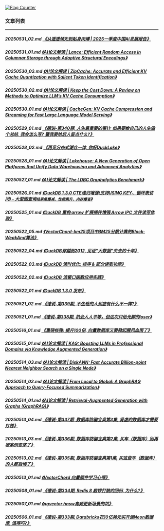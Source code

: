 <a rel="nofollow" href="http://info.flagcounter.com/h9V1"  ><img src="http://s03.flagcounter.com/count/h9V1/bg_FFFFFF/txt_000000/border_CCCCCC/columns_2/maxflags_12/viewers_0/labels_0/pageviews_0/flags_0/"  alt="Flag Counter"  border="0"  ></a>  
  
### 文章列表  
----  
##### 20250531_02.md   [《从遥遥领先到贴身肉搏 | 2025一季度中国AI发展报告》](20250531_02.md)  
##### 20250531_01.md   [《AI论文解读 | Lance: Efficient Random Access in Columnar Storage through Adaptive Structural Encodings》](20250531_01.md)  
##### 20250530_03.md   [《AI论文解读 | ZipCache: Accurate and Efficient KV Cache Quantization with Salient Token Identification》](20250530_03.md)  
##### 20250530_02.md   [《AI论文解读 | Keep the Cost Down: A Review on Methods to Optimize LLM’s KV Cache Consumption》](20250530_02.md)  
##### 20250530_01.md   [《AI论文解读 | CacheGen: KV Cache Compression and Streaming for Fast Large Language Model Serving》](20250530_01.md)  
##### 20250529_01.md   [《德说-第340期, 人生最重要的事11: 如果要给自己的人生做个总结, 我会怎么写? 暨我要给后人留点什么?》](20250529_01.md)  
##### 20250528_02.md   [《再见分布式湖仓一体, 你好DuckLake》](20250528_02.md)  
##### 20250528_01.md   [《AI论文解读 | Lakehouse: A New Generation of Open Platforms that Unify Data Warehousing and Advanced Analytics》](20250528_01.md)  
##### 20250527_01.md   [《AI论文解读 | The LDBC Graphalytics Benchmark》](20250527_01.md)  
##### 20250526_01.md   [《DuckDB 1.3.0 CTE递归增强(支持USING KEY、循环表访问) - 大型图查询`结果集爆减、性能飙升、内存爆省`》](20250526_01.md)  
##### 20250525_01.md   [《DuckDB 重构 arrow 扩展插件增强 Arrow IPC 文件读写体验》](20250525_01.md)  
##### 20250522_05.md   [《VectorChord-bm25项目中BM25分数计算的Block-WeakAnd算法》](20250522_05.md)  
##### 20250522_04.md   [《DuckDB穿越到2012, 见证“大数据”失去的十年》](20250522_04.md)  
##### 20250522_03.md   [《DuckDB 读时优化: 排序 & 部分读取功能》](20250522_03.md)  
##### 20250522_02.md   [《DuckDB 流窗口函数应用实践》](20250522_02.md)  
##### 20250522_01.md   [《DuckDB 1.3.0 发布》](20250522_01.md)  
##### 20250521_02.md   [《德说-第339期, 不坐班的人到底有什么不一样?》](20250521_02.md)  
##### 20250521_01.md   [《德说-第338期, 机会人人平等，但这次只给光脚的loser》](20250521_01.md)  
##### 20250516_01.md   [《重磅核弹: 提升100倍, 向量数据库又要掀起腥风血雨了》](20250516_01.md)  
##### 20250515_01.md   [《AI论文解读 | KAG: Boosting LLMs in Professional Domains via Knowledge Augmented Generation》](20250515_01.md)  
##### 20250514_03.md   [《AI论文解读 | DiskANN: Fast Accurate Billion-point Nearest Neighbor Search on a Single Node》](20250514_03.md)  
##### 20250514_02.md   [《AI论文解读 | From Local to Global: A GraphRAG Approach to Query-Focused Summarization》](20250514_02.md)  
##### 20250514_01.md   [《AI论文解读 | Retrieval-Augmented Generation with Graphs (GraphRAG)》](20250514_01.md)  
##### 20250513_04.md   [《德说-第337期, 数据库防骗宝典第3集, 肾虚的数据库才需要打榜》](20250513_04.md)  
##### 20250513_03.md   [《德说-第336期, 数据库防骗宝典第2集, 买车（数据库）别再被案例忽悠了》](20250513_03.md)  
##### 20250513_02.md   [《德说-第335期, 数据库防骗宝典第1集, 买这些车（数据库）的人都后悔了》](20250513_02.md)  
##### 20250513_01.md   [《VectorChord 向量插件学习心得》](20250513_01.md)  
##### 20250508_01.md   [《德说-第334期, Redis 8 敲锣打鼓的回归, 为什么?》](20250508_01.md)  
##### 20250507_01.md   [《pgvector hnsw高频更新场景的坑》](20250507_01.md)  
##### 20250506_01.md   [《德说-第333期, Databricks花10亿美元买开源Neon数据库, 值得吗?》](20250506_01.md)  
